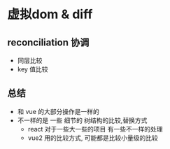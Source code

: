 # 虚拟dom & diff

## reconciliation 协调
- 同层比较
- key 值比较

## 总结
- 和 vue 的大部分操作是一样的
- 不一样的是 一些 细节的 树结构的比较,替换方式
  - react 对于一些大一些的项目 有一些不一样的处理 
  - vue2 用的比较方式, 可能都是比较小量级的比较
